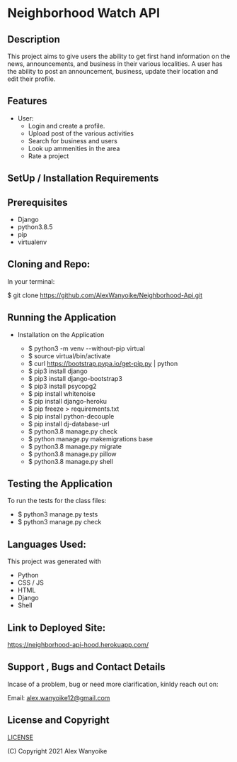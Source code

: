 # Neighborhood Watch API

## Description

This project aims to give users the ability to get first hand information on the news, announcements, and business in their various localities. A user has the ability to post an announcement, business, update their location and edit their profile. 
## Features

- User:
  - Login and create a profile.
  - Upload post of the various activities
  - Search for business and users
  - Look up ammenities in the area
  - Rate a project
  

## SetUp / Installation Requirements

## Prerequisites

- Django
- python3.8.5
- pip
- virtualenv

## Cloning and Repo:

In your terminal:

$ git clone https://github.com/AlexWanyoike/Neighborhood-Api.git
## Running the Application

- Installation on the Application

  - $ python3 -m venv --without-pip virtual
  - $ source virtual/bin/activate
  - $ curl https://bootstrap.pypa.io/get-pip.py | python
  - $ pip3 install django
  - $ pip3 install django-bootstrap3
  - $ pip3 install psycopg2
  - $ pip install whitenoise
  - $ pip install django-heroku
  - $ pip freeze > requirements.txt
  - $ pip install python-decouple
  - $ pip install dj-database-url
  - $ python3.8 manage.py check
  - $ python manage.py makemigrations base
  - $ python3.8 manage.py migrate
  - $ python3.8 manage.py pillow
  - $ python3.8 manage.py shell

## Testing the Application

To run the tests for the class files:

- $ python3 manage.py tests
- $ python3 manage.py check

## Languages Used:

This project was generated with

- Python
- CSS / JS
- HTML
- Django
- Shell

## Link to Deployed Site:

https://neighborhood-api-hood.herokuapp.com/

## Support , Bugs and Contact Details

Incase of a problem, bug or need more clarification, kinldy reach out on:

Email:
alex.wanyoike12@gmail.com

## License and Copyright

[LICENSE](https://github.com/AlexWanyoike/Neighborhood-Api/blob/d1980ff36d5ce2ece021347e5cf1b68ed0a73eb5/LICENSE)

(C) Copyright 2021 Alex Wanyoike
